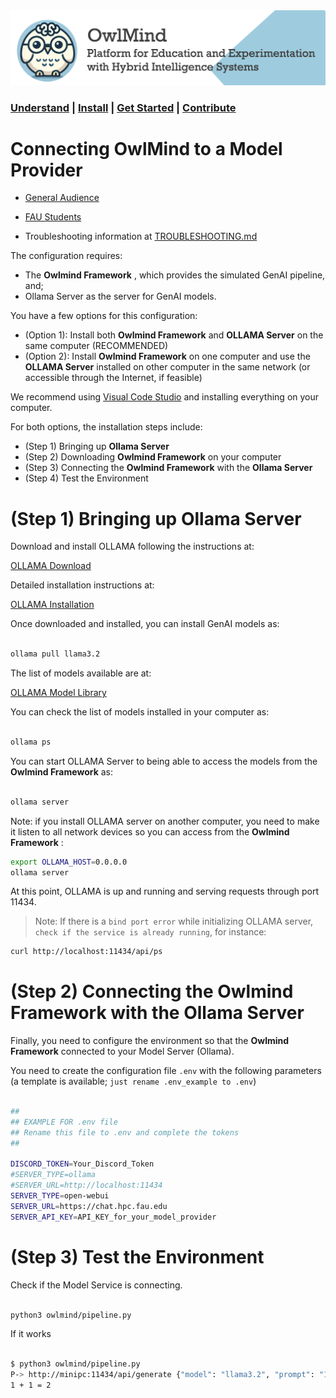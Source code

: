 <img src="docs/images/owlmind-banner.png" width=800>

### [Understand](./README.md) | [Install](./INSTALLING.md) | [Get Started](./README.md#getting-started) | [Contribute](./CONTRIBUTING.md)


# Connecting OwlMind to a Model Provider

* [General Audience](./CONFIG.md)
* [FAU Students](./CONFIG-FAU.md)

* Troubleshooting information at [TROUBLESHOOTING.md](./TROUBLESHOOTING.md)


The configuration requires:
* The **Owlmind Framework** , which provides the simulated GenAI pipeline, and;
* Ollama Server as the server for GenAI models.

You have a few options for this configuration:

* (Option 1): Install both **Owlmind Framework** and **OLLAMA Server** on the same computer (RECOMMENDED)
* (Option 2): Install **Owlmind Framework** on one computer and use the **OLLAMA Server** installed on other computer in the same network (or accessible through the Internet, if feasible)


We recommend using [Visual Code Studio](https://code.visualstudio.com) and installing everything on your computer.

For both options, the installation steps include:
* (Step 1) Bringing up **Ollama Server**
* (Step 2) Downloading **Owlmind Framework** on your computer
* (Step 3) Connecting the **Owlmind Framework** with the **Ollama Server**
* (Step 4) Test the Environment


# (Step 1) Bringing up Ollama Server

Download and install OLLAMA following the instructions at:

[OLLAMA Download](https://ollama.com/download)

Detailed installation instructions at:

[OLLAMA Installation](https://github.com/ollama/ollama)

Once downloaded and installed, you can install GenAI models as:

```bash

ollama pull llama3.2

```

The list of models available are at:

[OLLAMA Model Library](https://ollama.com/library)

You can check the list of models installed in your computer as:


```bash

ollama ps

```

You can start OLLAMA Server to being able to access the models from the **Owlmind Framework** as:

```bash

ollama server

```

Note: if you install OLLAMA server on another computer, you need to make it listen to all network devices so you can access from the **Owlmind Framework** :


```bash
export OLLAMA_HOST=0.0.0.0
ollama server
```


At this point, OLLAMA is up and running and serving requests through port 11434.

> Note: If there is a `bind port error`  while initializing OLLAMA server, `check if the service is already running`, for instance:


```bash 
curl http://localhost:11434/api/ps
```



# (Step 2) Connecting the **Owlmind Framework** with the **Ollama Server**


Finally, you need to configure the environment so that the **Owlmind Framework** connected to your Model Server (Ollama).

You need to create the configuration file `.env` with the following parameters (a template is available; `just rename .env_example to .env`)


```bash

##
## EXAMPLE FOR .env file
## Rename this file to .env and complete the tokens
##

DISCORD_TOKEN=Your_Discord_Token
#SERVER_TYPE=ollama
#SERVER_URL=http://localhost:11434
SERVER_TYPE=open-webui
SERVER_URL=https://chat.hpc.fau.edu
SERVER_API_KEY=API_KEY_for_your_model_provider

```


# (Step 3) Test the Environment

Check if the Model Service is connecting.

```bash

python3 owlmind/pipeline.py

```

If it works


```bash

$ python3 owlmind/pipeline.py
P-> http://minipc:11434/api/generate {"model": "llama3.2", "prompt": "1+1", "stream": false}
1 + 1 = 2

```


